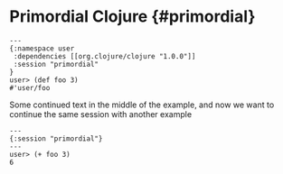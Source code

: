 # Primordial Clojure {#primordial}

```clj+session {#ex1}
---
{:namespace user
 :dependencies [[org.clojure/clojure "1.0.0"]]
 :session "primordial"
}
user> (def foo 3)
#'user/foo
```

Some continued text in the middle of the example, and now
we want to continue the same session with another example

```clj+session {#ex2}
---
{:session "primordial"}
---
user> (+ foo 3)
6
```
